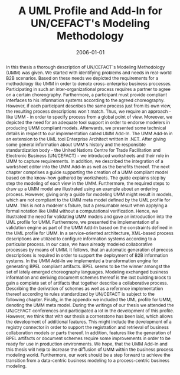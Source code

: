 ---
abstract: In this thesis a thorough description of UN/CEFACT´s Modeling Methodology
  (UMM) was given. We started with identifying problems and needs in real-world B2B
  scenarios. Based on these needs we depicted the requirements for a methodology like
  UMM in order to denote cross-enterprise business processes. Participating in such
  an inter-organizational process requires a partner to agree on a certain choreography.
  Furthermore, a participant must provide compliant interfaces to his information
  systems according to the agreed choreography. However, if each participant describes
  the same process just from its own view, the resulting process descriptions won´t
  match. Thus, we require an approach - like UMM - in order to specify process from
  a global point of view.  Moreover, we depicted the need for an adequate tool support
  in order to endorse modelers in producing UMM compliant models. Afterwards, we presented
  some technical details in respect to our implementation called UMM Add-In. The UMM
  Add-In in an extension to the UML tool Enterprise Architect written in .NET.  After
  giving some general information about UMM´s history and the responsible standardization
  body - the United Nations Centre for Trade Facilitation and Electronic Business
  (UN/CEFACT) - we introduced worksheets and their role in UMM to capture requirements.
  In addition, we described the integration of a worksheet editor into the UMM Add-In
  as well as the benefits thereof.  The next chapter comprises a guide supporting
  the creation of a UMM compliant model based on the know-how gathered by worksheets.
  The guide explains step by step the modeling of each view in the UMM. Furthermore,
  the required steps to draw up a UMM model are illustrated using an example about
  an ordering process. However, giving only a guide for modeling UMM might result
  in models, which are not compliant to the UMM meta model defined by the UML profile
  for UMM. This is not a modeler´s failure, but a presumable result when applying
  a formal notation like UMM without a computational verification. Hence, we illustrated
  the need for validating UMM models and gave an introduction into the UML profile
  for UMM. Furthermore, we presented the implementation of a validation engine as
  part of the UMM Add-In based on the constraints defined in the UML profile for UMM.
  In a service-oriented architecture, XML-based process descriptions are utilized
  to configure information systems according to a particular process. In our case,
  we have already modeled collaborative processes by means of UMM. It follows, that
  an automatic generation of process descriptions is required in order to support
  the deployment of B2B information systems. In the UMM Add-In we implemented a transformation
  engine for generating BPEL compliant artifacts. BPEL seems to be the winner amongst
  the set of lately emerged choreography languages.  Modeling exchanged business information
  and deriving document schemes thereof is the last building block to gain a complete
  set of artifacts that together describe a collaborative process. Describing the
  derivation of schemes as well as a reference implementation thereof according to
  rules standardized by UN/CEFACT is subject to the following chapter.  Finally, in
  the appendix we included the UML profile for UMM, denoting the UMM meta model. During
  the writings of our thesis we attended the UN/CEFACT conferences and participated
  a lot in the development of this profile.  However, we think that with our thesis
  a cornerstone has been laid, which allows the development of additional features.
  This might include the development of a registry connector in order to support the
  registration and retrieval of business collaboration models or parts thereof. In
  addition, features like the generation of BPEL artifacts or document schemes require
  some improvements in order to be ready for use in production environments.  We hope,
  that the UMM Add-In and this thesis will help to increase the diffusion of UMM within
  the business process modeling world. Furthermore, our work should be a step forward
  to achieve the transition from a data-centric business modeling to a process-centric
  business modeling.
authors:
- Philipp Liegl
- Rainer Schuster
- Marco Zapletal
date: '2006-01-01'
featured: false
links:
- name: Publik
  url: https://publik.tuwien.ac.at/showentry.php?ID=140041&lang=2
publication_types:
- '7'
publishDate: '2006-01-01'
title: A UML Profile and Add-In for UN/CEFACT's Modeling Methodology
url_pdf: http://publik.tuwien.ac.at/files/pub-inf_3605.pdf
---